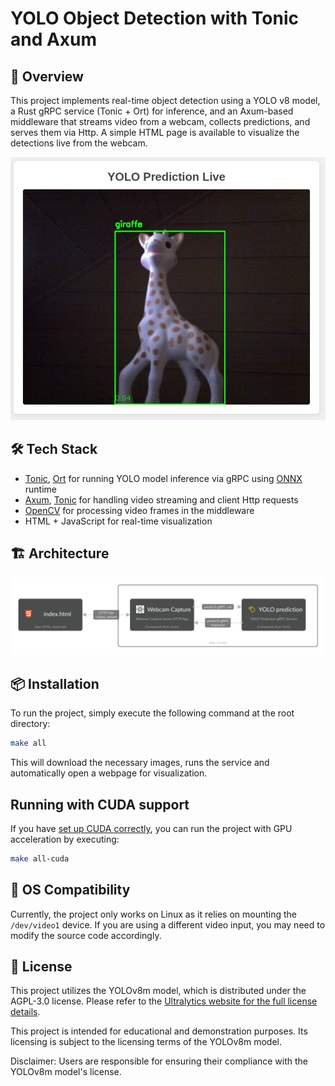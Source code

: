 # YOLO Object Detection with Tonic and Axum

## 📝 Overview

This project implements real-time object detection using a YOLO v8 model, a Rust gRPC service (Tonic + Ort)
for inference, and an Axum-based middleware that streams video from a webcam,
collects predictions, and serves them via Http.
A simple HTML page is available to visualize the detections live from the webcam.

![Alt text](./docs/images/sophie.png)

## 🛠️ Tech Stack

  - [Tonic], [Ort] for running YOLO model inference via gRPC using [ONNX] runtime
  - [Axum], [Tonic] for handling video streaming and client Http requests
  - [OpenCV] for processing video frames in the middleware
  - HTML + JavaScript for real-time visualization

## 🏗️ Architecture

![Alt text](./docs/images/yolo-tonic.svg)

## ️📦 Installation

To run the project, simply execute the following command at the root directory:

```sh
make all
```

This will download the necessary images, runs the service and automatically
open a webpage for visualization.

## Running with CUDA support

If you have [set up CUDA correctly](docs/setup/nvidia_docker.md), you can run the project with GPU acceleration by executing:

```sh
make all-cuda
```

## 🐧 OS Compatibility

Currently, the project only works on Linux as it relies on mounting the `/dev/video1` device.
If you are using a different video input, you may need to modify the source code accordingly.

## 📄 License

This project utilizes the YOLOv8m model, which is distributed under the AGPL-3.0 license.
Please refer to the [Ultralytics website for the full license details](https://www.ultralytics.com/license).

This project is intended for educational and demonstration purposes.
Its licensing is subject to the licensing terms of the YOLOv8m model.

Disclaimer: Users are responsible for ensuring their compliance with the YOLOv8m model's license.

<!--references-->
[ONNX]: https://onnx.ai/
[Tonic]: https://docs.rs/tonic/latest/tonic/
[Axum]: https://docs.rs/axum/latest/axum/
[Ort]: https://ort.pyke.io/
[OpenCV]: https://opencv.org/
